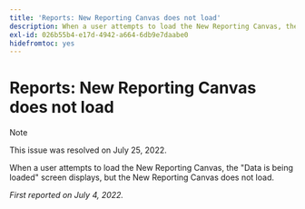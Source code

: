 ```yaml
---
title: 'Reports: New Reporting Canvas does not load'
description: When a user attempts to load the New Reporting Canvas, the Data is being loaded screen displays, but the New Reporting Canvas does not load.
exl-id: 026b55b4-e17d-4942-a664-6db9e7daabe0
hidefromtoc: yes
---
```

# Reports: New Reporting Canvas does not load

>[!NOTE]
>
>This issue was resolved on July 25, 2022.

When a user attempts to load the New Reporting Canvas, the "Data is being loaded" screen displays, but the New Reporting Canvas does not load. 

_First reported on July 4, 2022._
